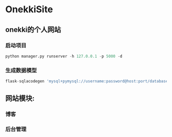 # OnekkiSite
## onekki的个人网站
### 启动项目
```python
python manager.py runserver -h 127.0.0.1 -p 5000 -d
```
### 生成数据模型
```python
flask-sqlacodegen 'mysql+pymysql://username:password@host:port/database' --outfile "gen_models.py" --flask
```
## 网站模块:
### 博客
### 后台管理